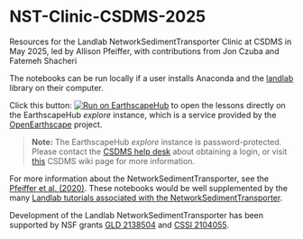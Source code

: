 # NST-Clinic-CSDMS-2025
 Resources for the Landlab NetworkSedimentTransporter Clinic at CSDMS in May 2025, led by Allison Pfeiffer, with contributions from Jon Czuba and Fatemeh Shacheri
 
 <!-- Links -->
[badge]: https://img.shields.io/badge/Run%20on-EarthscapeHub-orange
[help-desk]: https://csdms.github.io/help-desk/
[jhub]: https://csdms.colorado.edu/wiki/JupyterHub
[jhub-link]: https://explore.openearthscape.org/hub/user-redirect/git-pull?repo=https%3A%2F%2Fgithub.com%2Fpfeiffea%2FNST-Clinic-CSDMS-2025&urlpath=tree%2FNST-Clinic-CSDMS-2025%2F&branch=main 


[jhub-info]: https://csdms.colorado.edu/wiki/JupyterHub
[landlab]: https://landlab.readthedocs.io/en/latest/installation.html
[openearthscape]: https://csdms.colorado.edu/wiki/OpenEarthscape

[joss]:https://joss.theoj.org/papers/10.21105/joss.02341
[tutorials]:https://landlab.csdms.io/generated/tutorials/index.html

The notebooks can be run locally
if a user installs Anaconda and the [landlab][landlab] library on their computer.

Click this button: [![Run on EarthscapeHub][badge]][jhub-link] to open the lessons directly on the EarthscapeHub *explore* instance, which is a service provided  by the [OpenEarthscape][openearthscape] project. 

> **Note:** The EarthscapeHub *explore* instance is password-protected.
  Please contact the [CSDMS help desk][help-desk] about obtaining a login,
  or visit [this][jhub-info] CSDMS wiki page for more information.

For more information about the NetworkSedimentTransporter, see the 
[Pfeiffer et al. (2020)][joss]. These notebooks would be well supplemented by the many [Landlab tutorials associated with the NetworkSedimentTransporter][tutorials].

Development of the Landlab NetworkSedimentTransporter has been supported by NSF grants [GLD 2138504](https://www.nsf.gov/awardsearch/showAward?AWD_ID=2138504&utm_medium=email&utm_source=govdelivery) and [CSSI 2104055](https://www.nsf.gov/awardsearch/showAward?AWD_ID=2104055&HistoricalAwards=false).
